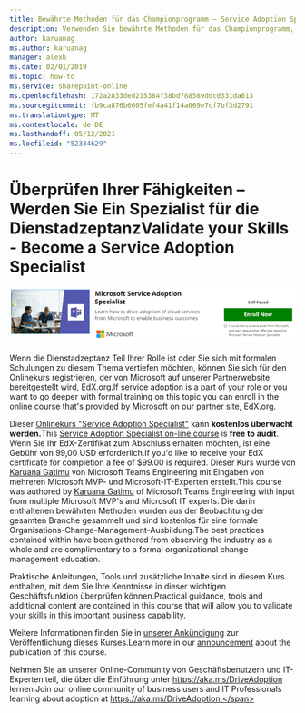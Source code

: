 ```yaml
---
title: Bewährte Methoden für das Championprogramm – Service Adoption Specialist
description: Verwenden Sie bewährte Methoden für das Championprogramm, um die Einführung von Office 365 zu fördern.
author: karuanag
ms.author: karuanag
manager: alexb
ms.date: 02/01/2019
ms.topic: how-to
ms.service: sharepoint-online
ms.openlocfilehash: 172a2833ded215384f38bd788589ddc0331da613
ms.sourcegitcommit: fb9ca876b6605fef4a41f14a069e7cf7bf3d2791
ms.translationtype: MT
ms.contentlocale: de-DE
ms.lasthandoff: 05/12/2021
ms.locfileid: "52334629"
---
```

# <a name="validate-your-skills---become-a-service-adoption-specialist"></a><span data-ttu-id="fef66-103">Überprüfen Ihrer Fähigkeiten – Werden Sie Ein Spezialist für die Dienstadzeptanz</span><span class="sxs-lookup"><span data-stu-id="fef66-103">Validate your Skills - Become a Service Adoption Specialist</span></span>

![Service Adoption Specialist Course](media/champs_sascourse.png)

<span data-ttu-id="fef66-105">Wenn die Dienstadzeptanz Teil Ihrer Rolle ist oder Sie sich mit formalen Schulungen zu diesem Thema vertiefen möchten, können Sie sich für den Onlinekurs registrieren, der von Microsoft auf unserer Partnerwebsite bereitgestellt wird, EdX.org.</span><span class="sxs-lookup"><span data-stu-id="fef66-105">If service adoption is a part of your role or you want to go deeper with formal training on this topic you can enroll in the online course that's provided by Microsoft on our partner site, EdX.org.</span></span> 

<span data-ttu-id="fef66-106">Dieser [Onlinekurs "Service Adoption Specialist"](/learn/paths/m365-service-adoption/) kann **kostenlos überwacht werden.**</span><span class="sxs-lookup"><span data-stu-id="fef66-106">This [Service Adoption Specialist on-line course](/learn/paths/m365-service-adoption/) is **free to audit**.</span></span>  <span data-ttu-id="fef66-107">Wenn Sie Ihr EdX-Zertifikat zum Abschluss erhalten möchten, ist eine Gebühr von 99,00 USD erforderlich.</span><span class="sxs-lookup"><span data-stu-id="fef66-107">If you'd like to receive your EdX certificate for completion a fee of $99.00 is required.</span></span>  <span data-ttu-id="fef66-108">Dieser Kurs wurde von [Karuana Gatimu](https://linkedin.com/in/karuanagatimu) von Microsoft Teams Engineering mit Eingaben von mehreren Microsoft MVP- und Microsoft-IT-Experten erstellt.</span><span class="sxs-lookup"><span data-stu-id="fef66-108">This course was authored by [Karuana Gatimu](https://linkedin.com/in/karuanagatimu) of Microsoft Teams Engineering with input from multiple Microsoft MVP's and Microsoft IT experts.</span></span>  <span data-ttu-id="fef66-109">Die darin enthaltenen bewährten Methoden wurden aus der Beobachtung der gesamten Branche gesammelt und sind kostenlos für eine formale Organisations-Change-Management-Ausbildung.</span><span class="sxs-lookup"><span data-stu-id="fef66-109">The best practices contained within have been gathered from observing the industry as a whole and are complimentary to a formal organizational change management education.</span></span>  

<span data-ttu-id="fef66-110">Praktische Anleitungen, Tools und zusätzliche Inhalte sind in diesem Kurs enthalten, mit dem Sie Ihre Kenntnisse in dieser wichtigen Geschäftsfunktion überprüfen können.</span><span class="sxs-lookup"><span data-stu-id="fef66-110">Practical guidance, tools and additional content are contained in this course that will allow you to validate your skills in this important business capability.</span></span>  

<span data-ttu-id="fef66-111">Weitere Informationen finden Sie in [unserer Ankündigung](https://aka.ms/AdoptionCertAnnouncement) zur Veröffentlichung dieses Kurses.</span><span class="sxs-lookup"><span data-stu-id="fef66-111">Learn more in our [announcement](https://aka.ms/AdoptionCertAnnouncement) about the publication of this course.</span></span> 

<span data-ttu-id="fef66-112">Nehmen Sie an unserer Online-Community von Geschäftsbenutzern und IT-Experten teil, die über die Einführung unter https://aka.ms/DriveAdoption lernen.</span><span class="sxs-lookup"><span data-stu-id="fef66-112">Join our online community of business users and IT Professionals learning about adoption at https://aka.ms/DriveAdoption.</span></span>